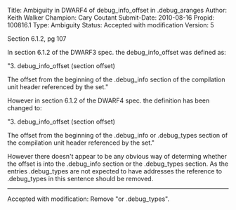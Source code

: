 Title:       Ambiguity in DWARF4 of debug_info_offset in .debug_aranges
Author:      Keith Walker
Champion:    Cary Coutant
Submit-Date: 2010-08-16
Propid:      100816.1
Type:        Ambiguity
Status:      Accepted with modification
Version:     5

Section 6.1.2, pg 107

In section 6.1.2 of the DWARF3 spec. the debug_info_offset was defined as:
 
  "3.  debug_info_offset (section offset)
 
   The offset from the beginning of the .debug_info section of the 
   compilation unit header referenced by the set."
  
However in section 6.1.2 of the DWARF4 spec. the definition has been changed to:
  
  "3.  debug_info_offset (section offset)
  
   The offset from the beginning of the .debug_info or .debug_types 
   section of the compilation unit header referenced by the set."
 
However there doesn't appear to be any obvious way of determing whether the 
offset is into the .debug_info section or the .debug_types section.   As the 
entries .debug_types are not expected to have addresses the reference to 
.debug_types in this sentence should be removed.

----

Accepted with modification:  Remove "or .debug_types".
